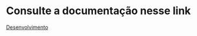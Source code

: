 # Consulte a documentação nesse link

[Desenvolvimento](https://github.com/clodonil/code-metrics/blob/master/docs/desenvolvimento.md)
